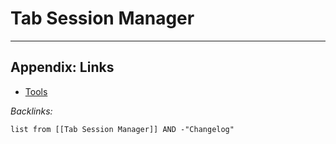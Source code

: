 # Tab Session Manager

---

## Appendix: Links

* [Tools](../../Tools.md)

*Backlinks:*

````dataview
list from [[Tab Session Manager]] AND -"Changelog"
````

